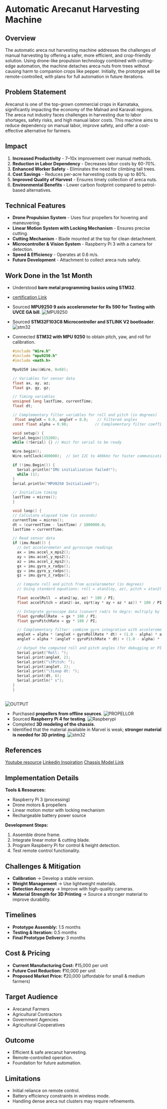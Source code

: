 # Automatic Arecanut Harvesting Machine

## Overview
The automatic areca nut harvesting machine addresses the challenges of manual harvesting by offering a safer, more efficient, and crop-friendly solution. Using drone-like propulsion technology combined with cutting-edge automation, the machine detaches areca nuts from trees without causing harm to companion crops like pepper. Initially, the prototype will be remote-controlled, with plans for full automation in future iterations.

## Problem Statement
Arecanut is one of the top-grown commercial crops in Karnataka, significantly impacting the economy of the Malnad and Karavali regions. The areca nut industry faces challenges in harvesting due to labor shortages, safety risks, and high manual labor costs. This machine aims to reduce dependency on manual labor, improve safety, and offer a cost-effective alternative for farmers.

## Impact
1. **Increased Productivity** - 7–10x improvement over manual methods.
2. **Reduction in Labor Dependency** - Decreases labor costs by 60-70%.
3. **Enhanced Worker Safety** - Eliminates the need for climbing tall trees.
4. **Cost Savings** - Reduces per-acre harvesting costs by up to 80%.
5. **Improved Quality of Harvest** - Ensures timely collection of areca nuts.
6. **Environmental Benefits** - Lower carbon footprint compared to petrol-based alternatives.

## Technical Features
- **Drone Propulsion System** - Uses four propellers for hovering and maneuvering.
- **Linear Motion System with Locking Mechanism** - Ensures precise cutting.
- **Cutting Mechanism** - Blade mounted at the top for clean detachment.
- **Microcontroller & Vision System** - Raspberry Pi 3 with a camera for detection.
- **Speed & Efficiency** - Operates at 0.6 m/s.
- **Future Development** - Attachment to collect areca nuts safely.

## Work Done in the 1st Month
- Understood **bare metal programming basics using STM32**.
- [certification Link](https://www.linkedin.com/posts/yuvaraj-kaniyar_stm32-embeddedsystems-baremetalprogramming-activity-7304115431663931392-RNuB?utm_source=share&utm_medium=member_desktop&rcm=ACoAAD3Z9zcBoqSkrvq9UVeUqWN8_bo1XDrhz9Y)
- Sourced **MPU9250 9 axis accelerometer for Rs 590 for Testing with UVCE GA bill**.
    ![MPU9250](https://github.com/yuvarajkaniyar/arecanutharvestingmachine/blob/main/mpu9250.jpg)
- Sourced **STM32F103C8 Microcontroller and STLINK V2 bootloader**.
  ![stm32](https://github.com/yuvarajkaniyar/arecanutharvestingmachine/blob/main/stm32.jpg)
    
- Connected **STM32 with MPU 9250** to obtain pitch, yaw, and roll for calibration.
  ```c
  #include "Wire.h"
  #include "mpu9250.h"
  #include <math.h>

  Mpu9250 imu(&Wire, 0x68);

  // Variables for sensor data
  float ax, ay, az;
  float gx, gy, gz;

  // Timing variables
  unsigned long lastTime, currentTime;
  float dt;

  // Complementary filter variables for roll and pitch (in degrees)
   float angleX = 0.0, angleY = 0.0;    // Filtered angles
  const float alpha = 0.98;            // Complementary filter coefficient (tune as needed)

  void setup() {
  Serial.begin(115200);
  while (!Serial) {} // Wait for serial to be ready

  Wire.begin();
  Wire.setClock(400000);  // Set I2C to 400kHz for faster communication

  if (!imu.Begin()) {
    Serial.println("IMU initialization failed!");
    while (1);
  }
  Serial.println("MPU9250 Initialized!");

  // Initialize timing
  lastTime = micros();
  }

  void loop() {
  // Calculate elapsed time (in seconds)
  currentTime = micros();
  dt = (currentTime - lastTime) / 1000000.0;
  lastTime = currentTime;
  
  // Read sensor data
  if (imu.Read()) {
    // Get accelerometer and gyroscope readings
    ax = imu.accel_x_mps2();
    ay = imu.accel_y_mps2();
    az = imu.accel_z_mps2();
    gx = imu.gyro_x_radps();
    gy = imu.gyro_y_radps();
    gz = imu.gyro_z_radps();

    // Compute roll and pitch from accelerometer (in degrees)
    // Using standard equations: roll = atan2(ay, az), pitch = atan2(-ax, sqrt(ay*ay + az*az))
  
    float accelRoll  = atan2(ay, az) * 180 / PI;
    float accelPitch = atan2(-ax, sqrt(ay * ay + az * az)) * 180 / PI;

    // Integrate gyroscope data (convert rad/s to deg/s: multiply by 180/PI)
    float gyroRollRate  = gx * 180 / PI;
    float gyroPitchRate = gy * 180 / PI;

    // Complementary filter: combine gyro integration with accelerometer measurement
    angleX = alpha * (angleX + gyroRollRate * dt) + (1.0 - alpha) * accelRoll;
    angleY = alpha * (angleY + gyroPitchRate * dt) + (1.0 - alpha) * accelPitch;

    // Output the computed roll and pitch angles (for debugging or PID input)
    Serial.print("Roll: ");
    Serial.print(angleX, 2);
    Serial.print("\tPitch: ");
    Serial.print(angleY, 2);
    Serial.print("\tLoop dt: ");
    Serial.print(dt, 6);
    Serial.println(" s");
  }
  }
 
![OUTPUT](https://github.com/yuvarajkaniyar/arecanutharvestingmachine/blob/main/serialmonitormpu9250.jpg)
- Purchased **propellers from offline sources**.
  ![PROPELLOR](https://github.com/yuvarajkaniyar/arecanutharvestingmachine/blob/main/PROFEELORS.jpg)
- Sourced **Raspberry Pi 4 for testing**.
  ![Raspberypi](https://github.com/yuvarajkaniyar/arecanutharvestingmachine/blob/main/raspberrypi4.jpg)
- Completed **3D modeling of the chassis**.
- Identified that the material available in Marvel is weak; **stronger material is needed for 3D printing**.
  ![stm32](https://github.com/yuvarajkaniyar/arecanutharvestingmachine/blob/main/3ddesign.jpg)
  
 ## References
[Youtube resource](https://youtube.com/playlist?list=PL0K4VDicBzshwCpUHzIB6hOLQVkDFHbxC&si=feCqDbxrZ5yR-K9O)
[Linkedin Inspiration](https://www.linkedin.com/posts/dipanshu-dhote-246aa9331_esp12e-intense-stability-activity-7309827075018813442-WwC2?utm_source=share&utm_medium=member_desktop&rcm=ACoAAD3Z9zcBoqSkrvq9UVeUqWN8_bo1XDrhz9Y)
[Chassis Model Link](https://a360.co/3FWUw6I)


## Implementation Details
**Tools & Resources:**
- Raspberry Pi 3 (processing)
- Drone motors & propellers
- Linear motion motor with locking mechanism
- Rechargeable battery power source

**Development Steps:**
1. Assemble drone frame.
2. Integrate linear motor & cutting blade.
3. Program Raspberry Pi for control & height detection.
4. Test remote control functionality.

## Challenges & Mitigation
- **Calibration** → Develop a stable version.
- **Weight Management** → Use lightweight materials.
- **Detection Accuracy** → Improve with high-quality cameras.
- **Material Strength for 3D Printing** → Source a stronger material to improve durability.

## Timelines
- **Prototype Assembly:** 1.5 months
- **Testing & Iteration:** 0.5 months
- **Final Prototype Delivery:** 3 months

## Cost & Pricing
- **Current Manufacturing Cost:** ₹15,000 per unit
- **Future Cost Reduction:** ₹10,000 per unit
- **Proposed Market Price:** ₹20,000 (affordable for small & medium farmers)

## Target Audience
- Arecanut Farmers
- Agricultural Contractors
- Government Agencies
- Agricultural Cooperatives

## Outcome
- Efficient & safe arecanut harvesting.
- Remote-controlled operation.
- Foundation for future automation.

## Limitations
- Initial reliance on remote control.
- Battery efficiency constraints in wireless mode.
- Handling dense areca nut clusters may require refinements.



